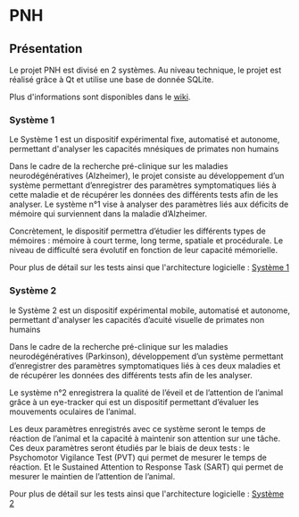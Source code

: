 # PNH

## Présentation
Le projet PNH est divisé en 2 systèmes. Au niveau technique, le projet est réalisé grâce à Qt et utilise une base de donnée SQLite.

Plus d'informations sont disponibles dans le [wiki](https://github.com/ExpleoRegions/PNH/wiki).
### Système 1
Le Système 1 est un dispositif expérimental fixe, automatisé et autonome, permettant d'analyser les capacités mnésiques de primates non humains 

Dans le cadre de la recherche pré-clinique sur les maladies neurodégénératives (Alzheimer), le projet consiste au développement d’un système permettant d’enregistrer des paramètres symptomatiques liés à cette maladie et de récupérer les données des différents tests afin de les analyser. Le système n°1 vise à analyser des paramètres liés aux déficits de mémoire qui surviennent dans la maladie d’Alzheimer. 

Concrètement, le dispositif permettra d’étudier les différents types de mémoires : mémoire à court terme, long terme, spatiale et procédurale. Le niveau de difficulté sera évolutif en fonction de leur capacité mémorielle.

Pour plus de détail sur les tests ainsi que l'architecture logicielle : [Système 1](https://github.com/ExpleoRegions/PNH/wiki/Syst%C3%A8me-1)

### Système 2
le Système 2 est un dispositif expérimental mobile, automatisé et autonome, permettant d'analyser les capacités d’acuité visuelle de primates non humains 

Dans le cadre de la recherche pré-clinique sur les maladies neurodégénératives (Parkinson), développement d’un système permettant d’enregistrer des paramètres symptomatiques liés à ces deux maladies et de récupérer les données des différents tests afin de les analyser. 

Le système n°2 enregistrera la qualité de l’éveil et de l’attention de l’animal grâce à un eye-tracker qui est un dispositif permettant d’évaluer les mouvements oculaires de l’animal. 

Les deux paramètres enregistrés avec ce système seront le temps de réaction de l’animal et la capacité à maintenir son attention sur une tâche. Ces deux paramètres seront étudiés par le biais de deux tests : le Psychomotor Vigilance Test (PVT) qui permet de mesurer le temps de réaction. Et le Sustained Attention to Response Task (SART) qui permet de mesurer le maintien de l’attention de l’animal. 

Pour plus de détail sur les tests ainsi que l'architecture logicielle : [Système 2](https://github.com/ExpleoRegions/PNH/wiki/Syst%C3%A8me-2)
